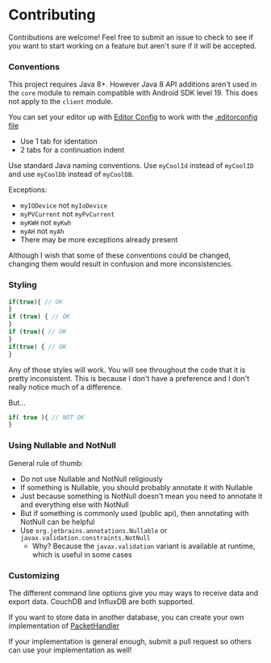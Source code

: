 # Contributing
Contributions are welcome! Feel free to submit an issue to check to see if you want to start working on a feature but aren't
sure if it will be accepted.

### Conventions
This project requires Java 8+. However Java 8 API additions aren't used in the `core` module to remain compatible with Android SDK level 19.
This does not apply to the `client` module.

You can set your editor up with [Editor Config](https://www.editorconfig.org) to work with the [.editorconfig file](.editorconfig)
* Use 1 tab for identation
* 2 tabs for a continuation indent

Use standard Java naming conventions. Use `myCoolId` instead of `myCoolID` and use `myCoolDb` instead of `myCoolDB`. 

Exceptions:
* `myIODevice` not `myIoDevice`
* `myPVCurrent` not `myPvCurrent`
* `myKWH` not `myKwh`
* `myAH` not `myAh`
* There may be more exceptions already present

Although I wish that some of these conventions could be changed, changing them would result in confusion and more inconsistencies.

### Styling
```javascript
if(true){ // OK
}
if (true) { // OK
}
if (true){ // OK
}
if(true) { // OK
}
```
Any of those styles will work. You will see throughout the code that it is pretty inconsistent.
This is because I don't have a preference and I don't really notice much of a difference.

But...
```javascript
if( true ){ // NOT OK
}
```

### Using Nullable and NotNull
General rule of thumb:
* Do not use Nullable and NotNull religiously
* If something is Nullable, you should probably annotate it with Nullable
* Just because something is NotNull doesn't mean you need to annotate it and everything else with NotNull
* But if something is commonly used (public api), then annotating with NotNull can be helpful
* Use `org.jetbrains.annotations.Nullable` or `javax.validation.constraints.NotNull`
  * Why? Because the `javax.validation` variant is available at runtime, which is useful in some cases

### Customizing
The different command line options give you may ways to receive data and export data. CouchDB and InfluxDB
are both supported.

If you want to store data in another database, you can create your own implementation of [PacketHandler](core/src/main/java/me/retrodaredevil/solarthing/packets/handling/PacketHandler.java)

If your implementation is general enough, submit a pull request so others can use your implementation as well!

